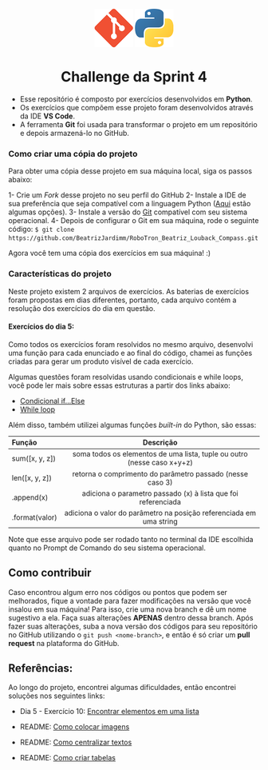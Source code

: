<center>

![Icon do Git](/midia/iconGit.png) ![Logo Python](/midia/iconPython.png)

# Challenge da Sprint 4

</center>

* Esse repositório é composto por exercícios desenvolvidos em **Python**.
* Os exercícios que compõem esse projeto foram desenvolvidos através da IDE **VS Code**.
* A ferramenta **Git** foi usada para transformar o projeto em um repositório e depois armazená-lo no GitHub.

### Como criar uma cópia do projeto

Para obter uma cópia desse projeto em sua máquina local, siga os passos abaixo:

1- Crie um *Fork* desse projeto no seu perfil do GitHub
2- Instale a IDE de sua preferência que seja compatível com a linguagem Python ([Aqui](https://blog.geekhunter.com.br/ides-e-editores-de-codigo-em-python-para-2021/) estão algumas opções).
3- Instale a versão do [Git](https://git-scm.com/downloads) compatível com seu sistema operacional.
4- Depois de configurar o Git em sua máquina, rode o seguinte código:
```$ git clone https://github.com/BeatrizJardimm/RoboTron_Beatriz_Louback_Compass.git```

Agora você tem uma cópia dos exercícios em sua máquina! :)

### Características do projeto

Neste projeto existem 2 arquivos de exercícios. As baterias de exercícios foram propostas em dias diferentes, portanto, cada arquivo contém a resolução dos exercícios do dia em questão.

#### Exercícios do dia 5:

Como todos os exercícios foram resolvidos no mesmo arquivo, desenvolvi uma função para cada enunciado e ao final do código, chamei as funções criadas para gerar um produto visível de cada exercício.

Algumas questões foram resolvidas usando condicionais e while loops, você pode ler mais sobre essas estruturas a partir dos links abaixo:

* [Condicional if...Else](https://www.w3schools.com/python/python_conditions.asp)
* [While loop](https://www.w3schools.com/python/python_while_loops.asp)

Além disso, também utilizei algumas funções *built-in* do Python, são essas:

| Função      | Descrição   |
| :---        |    :----:   |
| sum([x, y, z]) | soma todos os elementos de uma lista, tuple ou outro (nesse caso x+y+z) |
| len([x, y, z]) | retorna o comprimento do parâmetro passado (nesse caso 3) |
| .append(x) | adiciona o parametro passado (x) à lista que foi referenciada |
| .format(valor) | adiciona o valor do parâmetro na posição referenciada em uma string |

Note que esse arquivo pode ser rodado tanto no terminal da IDE escolhida quanto no Prompt de Comando do seu sistema operacional.

## Como contribuir

Caso encontrou algum erro nos códigos ou pontos que podem ser melhorados, fique a vontade para fazer modificações na versão que você insalou em sua máquina! Para isso, crie uma nova branch e dê um nome sugestivo a ela.
Faça suas alterações **APENAS** dentro dessa branch.
Após fazer suas alterações, suba a nova versão dos códigos para seu repositório no GitHub utilizando o ```git push <nome-branch>```, e então é só criar um **pull request** na plataforma do GitHub.

## Referências:

Ao longo do projeto, encontrei algumas dificuldades, então encontrei soluções nos seguintes links:

* Dia 5 - Exercício 10: [Encontrar elementos em uma lista](https://stackoverflow.com/questions/9542738/python-find-in-list)

* README: [Como colocar imagens](https://medium.com/markdown-monster-blog/getting-images-into-markdown-documents-and-weblog-posts-with-markdown-monster-9ec6f353d8ec)

* README: [Como centralizar textos](https://stackoverflow.com/questions/14051715/markdown-native-text-alignment)

* README: [Como criar tabelas](https://www.markdownguide.org/extended-syntax/#:~:text=for%20more%20information.-,Tables,either%20end%20of%20the%20row.)